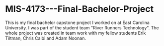 # MIS-4173---Final-Bachelor-Project
This is my final bachelor capstone project I worked on at East Carolina University. I was part of the student team "River Runners Technology".  The whole project was created in team work with my fellow students Erik Tiltman, Chris Calbi and Adam Noonan.
